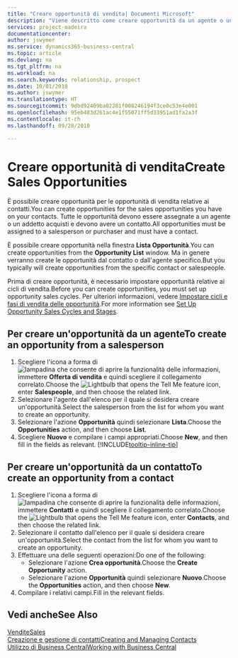 ```yaml
---
title: "Creare opportunità di vendita| Documenti Microsoft"
description: "Viene descritto come creare opportunità da un agente o un contatto in Business Central."
services: project-madeira
documentationcenter: 
author: jswymer
ms.service: dynamics365-business-central
ms.topic: article
ms.devlang: na
ms.tgt_pltfrm: na
ms.workload: na
ms.search.keywords: relationship, prospect
ms.date: 10/01/2018
ms.author: jswymer
ms.translationtype: HT
ms.sourcegitcommit: 9dbd92409ba02281f008246194f3ce0c53e4e001
ms.openlocfilehash: 95eb483d261ac4e1f55071ff5d33951ad1fa2a3f
ms.contentlocale: it-ch
ms.lasthandoff: 09/28/2018

---
```

# <a name="create-sales-opportunities"></a><span data-ttu-id="14b88-103">Creare opportunità di vendita</span><span class="sxs-lookup"><span data-stu-id="14b88-103">Create Sales Opportunities</span></span>
<span data-ttu-id="14b88-104">È possibile creare opportunità per le opportunità di vendita relative ai contatti.</span><span class="sxs-lookup"><span data-stu-id="14b88-104">You can create opportunities for the sales opportunities you have on your contacts.</span></span> <span data-ttu-id="14b88-105">Tutte le opportunità devono essere assegnate a un agente o un addetto acquisti e devono avere un contatto.</span><span class="sxs-lookup"><span data-stu-id="14b88-105">All opportunities must be assigned to a salesperson or purchaser and must have a contact.</span></span>

<span data-ttu-id="14b88-106">È possibile creare opportunità nella finestra **Lista Opportunità**.</span><span class="sxs-lookup"><span data-stu-id="14b88-106">You can create opportunities from the **Opportunity List** window.</span></span> <span data-ttu-id="14b88-107">Ma in genere verranno create le opportunità dal contatto o dall'agente specifico.</span><span class="sxs-lookup"><span data-stu-id="14b88-107">But you typically will create opportunities from the specific contact or salespeople.</span></span>

<span data-ttu-id="14b88-108">Prima di creare opportunità, è necessario impostare opportunità relative ai cicli di vendita.</span><span class="sxs-lookup"><span data-stu-id="14b88-108">Before you can create opportunities, you must set up opportunity sales cycles.</span></span> <span data-ttu-id="14b88-109">Per ulteriori informazioni, vedere [Impostare cicli e fasi di vendita delle opportunità](marketing-how-setup-opportunity-sales-cycles-stages.md).</span><span class="sxs-lookup"><span data-stu-id="14b88-109">For more information see [Set Up Opportunity Sales Cycles and Stages](marketing-how-setup-opportunity-sales-cycles-stages.md).</span></span>

## <a name="to-create-an-opportunity-from-a-salesperson"></a><span data-ttu-id="14b88-110">Per creare un'opportunità da un agente</span><span class="sxs-lookup"><span data-stu-id="14b88-110">To create an opportunity from a salesperson</span></span>
1. <span data-ttu-id="14b88-111">Scegliere l'icona a forma di ![lampadina che consente di aprire la funzionalità delle informazioni](media/ui-search/search_small.png "Informazioni sull'operazione che si desidera eseguire"), immettere **Offerta di vendita** e quindi scegliere il collegamento correlato.</span><span class="sxs-lookup"><span data-stu-id="14b88-111">Choose the ![Lightbulb that opens the Tell Me feature](media/ui-search/search_small.png "Tell me what you want to do") icon, enter **Salespeople**, and then choose the related link.</span></span>
2. <span data-ttu-id="14b88-112">Selezionare l'agente dall'elenco per il quale si desidera creare un'opportunità.</span><span class="sxs-lookup"><span data-stu-id="14b88-112">Select the salesperson from the list for whom you want to create an opportunity.</span></span>
3. <span data-ttu-id="14b88-113">Selezionare l'azione **Opportunità** quindi selezionare **Lista**.</span><span class="sxs-lookup"><span data-stu-id="14b88-113">Choose the **Opportunities** action, and then choose **List**.</span></span>
4. <span data-ttu-id="14b88-114">Scegliere **Nuovo** e compilare i campi appropriati.</span><span class="sxs-lookup"><span data-stu-id="14b88-114">Choose **New**, and then fill in the fields as relevant.</span></span> [!INCLUDE[tooltip-inline-tip](includes/tooltip-inline-tip_md.md)]  



## <a name="to-create-an-opportunity-from-a-contact"></a><span data-ttu-id="14b88-115">Per creare un'opportunità da un contatto</span><span class="sxs-lookup"><span data-stu-id="14b88-115">To create an opportunity from a contact</span></span>
1. <span data-ttu-id="14b88-116">Scegliere l'icona a forma di ![lampadina che consente di aprire la funzionalità delle informazioni](media/ui-search/search_small.png "Informazioni sull'operazione che si desidera eseguire"), immettere **Contatti** e quindi scegliere il collegamento correlato.</span><span class="sxs-lookup"><span data-stu-id="14b88-116">Choose the ![Lightbulb that opens the Tell Me feature](media/ui-search/search_small.png "Tell me what you want to do") icon, enter **Contacts**, and then choose the related link.</span></span>
2. <span data-ttu-id="14b88-117">Selezionare il contatto dall'elenco per il quale si desidera creare un'opportunità.</span><span class="sxs-lookup"><span data-stu-id="14b88-117">Select the contact from the list for whom you want to create an opportunity.</span></span>
3. <span data-ttu-id="14b88-118">Effettuare una delle seguenti operazioni:</span><span class="sxs-lookup"><span data-stu-id="14b88-118">Do one of the following:</span></span>
   * <span data-ttu-id="14b88-119">Selezionare l'azione **Crea opportunità**.</span><span class="sxs-lookup"><span data-stu-id="14b88-119">Choose the **Create Opportunity** action.</span></span>
   * <span data-ttu-id="14b88-120">Selezionare l'azione **Opportunità** quindi selezionare **Nuovo**.</span><span class="sxs-lookup"><span data-stu-id="14b88-120">Choose the  **Opportunities** action, and then choose **New**.</span></span>
4. <span data-ttu-id="14b88-121">Compilare i relativi campi.</span><span class="sxs-lookup"><span data-stu-id="14b88-121">Fill in the relevant fields.</span></span>

## <a name="see-also"></a><span data-ttu-id="14b88-122">Vedi anche</span><span class="sxs-lookup"><span data-stu-id="14b88-122">See Also</span></span>
[<span data-ttu-id="14b88-123">Vendite</span><span class="sxs-lookup"><span data-stu-id="14b88-123">Sales</span></span>](sales-manage-sales.md)  
[<span data-ttu-id="14b88-124">Creazione e gestione di contatti</span><span class="sxs-lookup"><span data-stu-id="14b88-124">Creating and Managing Contacts</span></span>](marketing-contacts.md)  
[<span data-ttu-id="14b88-125">Utilizzo di Business Central</span><span class="sxs-lookup"><span data-stu-id="14b88-125">Working with Business Central</span></span>](ui-work-product.md)

